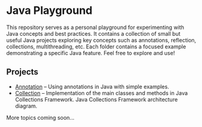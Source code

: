 # Java Playground

This repository serves as a personal playground for experimenting with Java concepts and best practices.
It contains a collection of small but useful Java projects exploring key concepts such as annotations, reflection, collections, multithreading, etc.
Each folder contains a focused example demonstrating a specific Java feature.
Feel free to explore and use!

## Projects

- [Annotation](./Annotation) – Using annotations in Java with simple examples.
- [Collection](./Annotation) – Implementation of the main classes and methods in Java Collections Framework. Java Collections Framework architecture diagram.

More topics coming soon...

